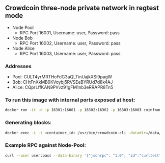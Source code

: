 ## Crowdcoin three-node private network in regtest mode

- Node Pool
  - RPC Port 16001, Username: user, Password: pass
- Node Bob
  - RPC Port 16002, Username: user, Password: pass
- Node Alice
  - RPC Port 16003, Username: user, Password: pass

### Addresses

- Pool:  CULT4yrMRTHoFdG3aQLTinUajkXSi9pagW
- Bob:   CHtFnXkMB9KVoybj5RVSEeBYRUd7d8k4AJ
- Alice: CQprLffKAN9PVvz91gFM1nb3eRRAPR8Tn5

### To run this image with internal ports exposed at host:

```bash
docker run -it -d -p 16301:16001 -p 16302:16302 -p 16303:16003 coinfoundry/crowdcoin-private-testnet
```

### Generating blocks:

```bash
docker exec -i -t <container_id> /usr/bin/crowdcoin-cli -datadir=/data/node-pool generate 1
```

### Example RPC against Node-Pool:

```bash
curl --user user:pass --data-binary '{"jsonrpc": "1.0", "id":"curltest", "method": "getinfo", "params": [] }' -H 'content-type: application/json;' http://127.0.0.1:16001/
```
